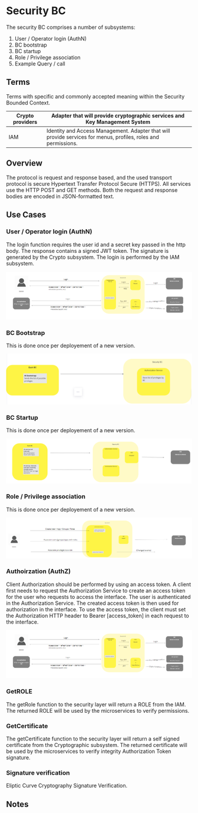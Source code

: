 # Security BC

The security BC comprises a number of subsystems: 

1. User / Operator login (AuthN)
2. BC bootstrap 
3. BC startup
4. Role / Privilege association
5. Example Query / call


## Terms

Terms with specific and commonly accepted meaning within the Security Bounded Context.

| Crypto providers | Adapter that will provide cryptographic services and Key Management System |
|---|---|
| IAM | Identity and Access Management. Adapter that will provide services for menus, profiles, roles and permissions.  |


## Overview

The protocol is request and response based, and the used transport protocol is secure Hypertext Transfer Protocol Secure (HTTPS). All services use the HTTP POST and GET methods. Both the request and response bodies are encoded in JSON-formatted text.


## Use Cases

### User / Operator login (AuthN)

The login function requires the user id and a secret key passed in the http body. The response contains a signed JWT token. The signature is generated by the Crypto subsystem.
The login is performed by the IAM subsystem.

![Use Case - Example REPLACE ME](./assets/securityBCv0.3.png)

### BC Bootstrap 

This is done once per deployement of a new version.

![Use Case - Example REPLACE ME](./assets/securityBCv0.4.png)

### BC Startup 

This is done once per deployement of a new version.

![Use Case - Example REPLACE ME](./assets/securityBCv0.5.png)

### Role / Privilege association 

This is done once per deployement of a new version.

![Use Case - Example REPLACE ME](./assets/securityBCv0.6.png)
        
### Authoirzation (AuthZ)

Client Authorization should be performed by using an access token. A client first needs to request the Authorization Service to create an access token for the user who requests to access the interface. The user is authenticated in the Authorization Service. The created access token is then used for authorization in the interface. 
To use the access token, the client must set the Authorization HTTP header to Bearer [access_token] in each request to the interface.

![Use Case - Example REPLACE ME](./assets/securityBCv0.3.png)

### GetROLE

The getRole function to the security layer will return a ROLE from the IAM. The returned ROLE will be used by the microservices to verify permissions. 


### GetCertificate

The getCertificate function to the security layer will return a self signed certificate from the Cryptographic subsystem. The returned certificate will be used by the microservices to verify integrity Authorization Token signature. 

### Signature verification

Eliptic Curve Cryptography Signature Verification.


<!-- Footnotes themselves at the bottom. -->
## Notes

[^1]: Common Interfaces: [Mojaloop Common Interface List](../../commonInterfaces.md)
